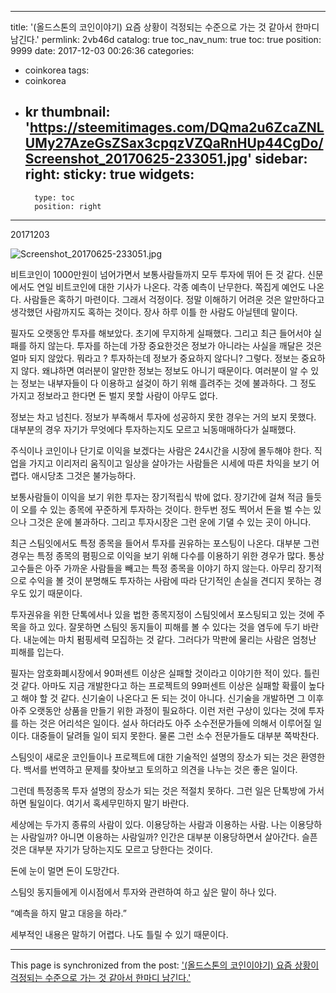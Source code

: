 
---
title: '(올드스톤의 코인이야기)  요즘 상황이 걱정되는 수준으로 가는 것 같아서 한마디 남긴다.'
permlink: 2vb46d
catalog: true
toc_nav_num: true
toc: true
position: 9999
date: 2017-12-03 00:26:36
categories:
- coinkorea
tags:
- coinkorea
- kr
thumbnail: 'https://steemitimages.com/DQma2u6ZcaZNLUMy27AzeGsZSax3cpqzVZQaRnHUp44CgDo/Screenshot_20170625-233051.jpg'
sidebar:
    right:
        sticky: true
widgets:
    -
        type: toc
        position: right
---


20171203

![Screenshot_20170625-233051.jpg](https://steemitimages.com/DQma2u6ZcaZNLUMy27AzeGsZSax3cpqzVZQaRnHUp44CgDo/Screenshot_20170625-233051.jpg)

비트코인이 1000만원이 넘어가면서 보통사람들까지 모두 투자에 뛰어 든 것 같다. 신문에서도 연일 비트코인에 대한 기사가 나온다. 각종 예측이 난무한다. 쪽집게 예언도 나온다. 사람들은 혹하기 마련이다. 그래서 걱정이다. 정말 이해하기 어려운 것은 알만하다고 생각했던 사람까지도 혹하는 것이다. 장사 하루 이틀 한 사람도 아닐텐데 말이다. 

필자도 오랫동안 투자를 해보았다. 초기에 무지하게 실패했다. 그리고 최근 들어서야 실패를 하지 않는다. 투자를 하는데 가장 중요한것은 정보가 아니라는 사실을 깨달은 것은 얼마 되지 않았다. 뭐라고 ? 투자하는데 정보가 중요하지 않다니? 그렇다. 정보는 중요하지 않다. 왜냐하면 여러분이 알만한 정보는 정보도 아니기 때문이다. 여러분이 알 수 있는 정보는 내부자들이 다 이용하고 설겆이 하기 위해 흘려주는 것에 불과하다. 그 정도 가지고 정보라고 한다면 돈 벌지 못할 사람이 아무도 없다. 

정보는 차고 넘친다. 정보가 부족해서 투자에 성공하지 못한 경우는 거의 보지 못했다. 대부분의 경우 자기가 무엇에다 투자하는지도 모르고 뇌동매매하다가 실패했다. 

주식이나 코인이나 단기로 이익을 보겠다는 사람은 24시간을 시장에 몰두해야 한다. 직업을 가지고 이리저리 움직이고 일상을 살아가는 사람들은 시세에 따른 차익을 보기 어렵다. 애시당초 그것은 불가능하다. 

보통사람들이 이익을 보기 위한 투자는 장기적립식 밖에 없다. 장기간에 걸쳐 적금 들듯이 오를 수 있는 종목에 꾸준하게 투자하는 것이다. 한두번 정도 찍어서 돈을 벌 수는 있으나 그것은 운에 불과하다. 그리고 투자시장은 그런 운에 기댈 수 있는 곳이 아니다. 

최근 스팀잇에서도 특정 종목을 들어서 투자를 권유하는 포스팅이 나온다. 대부분 그런 경우는 특정 종목의 폄핑으로 이익을 보기 위해 다수를 이용하기 위한 경우가 많다. 통상 고수들은 아주 가까운 사람들을 빼고는 특정 종목을 이야기 하지 않는다. 아무리 장기적으로 수익을 볼 것이 분명해도 투자하는 사람에 따라 단기적인 손실을 견디지 못하는 경우도 있기 때문이다. 

투자권유을 위한 단톡에서나 있을 법한 종목지정이 스팀잇에서 포스팅되고 있는 것에 주목을 하고 있다. 잘못하면 스팀잇 동지들이 피해를 볼 수 있다는 것을 염두에 두기 바란다. 내눈에는 마치 펌핑세력 모집하는 것 같다. 그러다가 막판에 물리는 사람은 엄청난 피해를 입는다. 

필자는 암호화폐시장에서 90퍼센트 이상은 실패할 것이라고 이야기한 적이 있다. 틀린 것 같다. 아마도 지금 개발한다고 하는 프로젝트의 99퍼센트 이상은 실패할 확률이 높다고 해야 할 것 같다. 신기술이 나온다고 돈 되는 것이 아니다. 신기술을 개발하면 그 이후 아주 오랫동안 상품을 만들기 위한 과정이 필요하다. 이런 저런 구상이 있다는 것에 투자를 하는 것은 어리석은 일이다. 설사 하더라도 아주 소수전문가들에 의해서 이루어질 일이다. 대중들이 달려들 일이 되지 못한다. 물론 그런 소수 전문가들도 대부분 쪽박찬다. 

스팀잇이 새로운 코인들이나 프로젝트에 대한 기술적인 설명의 장소가 되는 것은 환영한다. 백서를 번역하고 문제를 찾아보고 토의하고 의견을 나누는 것은 좋은 일이다. 

그런데 특정종목 투자 설명의 장소가 되는 것은 적절치 못하다. 그런 일은 단톡방에 가서 하면 될일이다. 여기서 혹세무민하지 말기 바란다. 

세상에는 두가지 종류의 사람이 있다. 이용당하는 사람과 이용하는 사람. 나는 이용당하는 사람일까? 아니면 이용하는 사람일까? 인간은 대부분 이용당하면서 살아간다. 슬픈 것은 대부분 자기가 당하는지도 모르고 당한다는 것이다. 

돈에 눈이 멀면 돈이 도망간다. 

스팀잇 동지들에게 이시점에서 투자와 관련하여 하고 싶은 말이 하나 있다. 

“예측을 하지 말고 대응을 하라.”  

세부적인 내용은 말하기 어렵다. 나도 틀릴 수 있기 때문이다.

- - -

This page is synchronized from the post: ['(올드스톤의 코인이야기)  요즘 상황이 걱정되는 수준으로 가는 것 같아서 한마디 남긴다.'](https://steemit.com/@oldstone/2vb46d)
